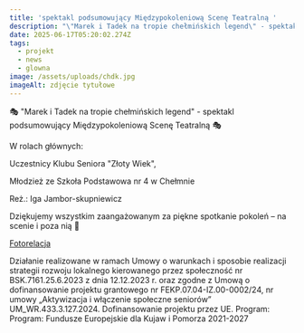 ```yaml
---
title: 'spektakl podsumowujący Międzypokoleniową Scenę Teatralną '
description: "\"Marek i Tadek na tropie chełmińskich legend\" - spektakl podsumowujący Międzypokoleniową Scenę Teatralną \U0001F3AD  W rolach głównych:  Uczestnicy Klubu Seniora \"Złoty Wiek\",  Młodzież ze Szkoła Podstawowa nr 4 w[...]"
date: 2025-06-17T05:20:02.274Z
tags:
  - projekt
  - news
  - glowna
image: /assets/uploads/chdk.jpg
imageAlt: zdjęcie tytułowe
---
```

🎭 "Marek i Tadek na tropie chełmińskich legend" - spektakl podsumowujący Międzypokoleniową Scenę Teatralną 🎭

W rolach głównych: 

Uczestnicy Klubu Seniora "Złoty Wiek",

Młodzież ze Szkoła Podstawowa nr 4 w Chełmnie 

Reż.: Iga Jambor-skupniewicz 

Dziękujemy wszystkim zaangażowanym za piękne spotkanie pokoleń – na scenie i poza nią 👏



[Fotorelacja](https://www.facebook.com/chelminskidomkultury/posts/pfbid02sH43Bqkm9ewd4MLPguFsM51GyK7UzYkVxLgaoYvJEgYRxbnHUXbEwXY572TbWCt3l)



Działanie realizowane w ramach Umowy o warunkach i sposobie realizacji strategii rozwoju lokalnego kierowanego przez społeczność nr BSK.7161.25.6.2023 z dnia 12.12.2023 r. oraz zgodne z Umową o dofinansowanie projektu grantowego nr FEKP.07.04-IZ.00-0002/24, nr umowy „Aktywizacja i włączenie społeczne seniorów” UM_WR.433.3.127.2024. Dofinansowanie projektu przez UE. Program: Program: Fundusze Europejskie dla Kujaw i Pomorza 2021-2027
